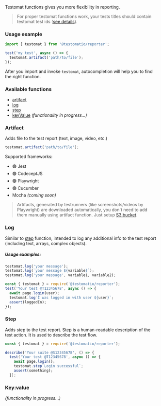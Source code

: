 Testomat functions gives you more flexibility in reporting.

> For proper testomat functions work, your tests titles should contain testomat test ids ([see details](https://docs.testomat.io/usage/continuous-integration/#assigning-ids)).

### Usage example

```javascript
import { testomat } from '@testomatio/reporter';

test('my test', async () => {
  testomat.artifact('path/to/file');
});
```

After you import and invoke `testomat`, autocompletion will help you to find the right function.

### Available functions

- [artifact](#artifact)
- [log](#log)
- [step](#step)
- [keyValue](#keyvalue) _(functionality in progress...)_

### Artifact

Adds file to the test report (text, image, video, etc.)

```javascript
testomat.artifact('path/to/file');
```

Supported frameworks:

- 🟢 Jest
- 🟢 CodeceptJS
- 🟢 Playwright
- 🟢 Cucumber
- Mocha _(coming soon)_

> Artifacts, generated by testrunners (like screenshots/videos by Playwright) are downloaded automatically, you don't need to add them manually using artifact function. Just setup [S3 bucket](./artifacts.md).

### Log

Similar to [step](#step) function, intended to log any additional info to the test report (including text, arrays, complex objects).

##### Usage examples:

```javascript
testomat.log('your message');
testomat.log(`your message ${variable}`);
testomat.log('your message', variable1, variable2);
```

```javascript
const { testomat } = require('@testomatio/reporter');
test('Your test @T12345678', async () => {
  await page.login(user);
  testomat.log`I was logged in with user ${user}`;
  assert(loggedIn);
});
```

### Step

Adds step to the test report. Step is a human-readable description of the test action. It is used to describe the test flow.

```javascript
const { testomat } = require('@testomatio/reporter');

describe('Your suite @S12345678', () => {
  test('Your test @T12345678', async () => {
    await page.login();
    testomat.step`Login successful`;
    assert(something);
  });
```

### Key:value
_(functionality in progress...)_
